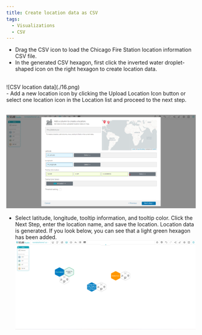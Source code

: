 ```yaml
---
title: Create location data as CSV
tags:
  - Visualizations
  - CSV
---
```


- Drag the CSV icon to load the Chicago Fire Station location information CSV file.
- In the generated CSV hexagon, first click the inverted water droplet-shaped icon on the right hexagon to create location data.
<br/>
![CSV location data](./16.png)
<br/>
- Add a new location icon by clicking the Upload Location Icon button or select one location icon in the Location list and proceed to the next step.
<br/><br/>

![Create location data](./15.png)
- Select latitude, longitude, tooltip information, and tooltip color. Click the Next Step, enter the location name, and save the location. Location data is generated. If you look below, you can see that a light green hexagon has been added.
![Create location hexagon](./18.png)
<br/><br/>